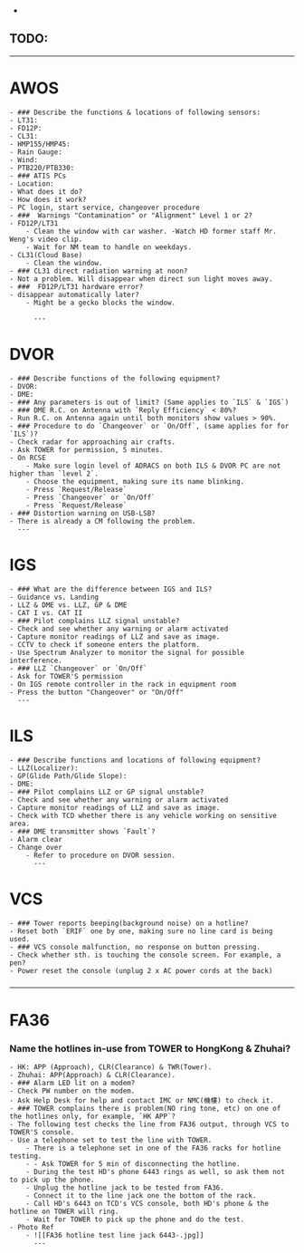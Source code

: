 -
## TODO:
- ---
# AWOS
	- ### Describe the functions & locations of following sensors:
	- LT31:
	- FD12P:
	- CL31:
	- HMP155/HMP45:
	- Rain Gauge:
	- Wind:
	- PTB220/PTB330:
	- ### ATIS PCs
	- Location:
	- What does it do?
	- How does it work?
	- PC login, start service, changeover procedure
	- ###  Warnings "Contamination" or "Alignment" Level 1 or 2?
	- FD12P/LT31
		- Clean the window with car washer. -Watch HD former staff Mr. Weng's video clip.
		- Wait for NM team to handle on weekdays.
	- CL31(Cloud Base)
		- Clean the window.
	- ### CL31 direct radiation warning at noon?
	- Not a problem. Will disappear when direct sun light moves away.
	- ###  FD12P/LT31 hardware error?
	- disappear automatically later?
		- Might be a gecko blocks the window.
		  
		  ---
# DVOR
	- ### Describe functions of the following equipment?
	- DVOR:
	- DME:
	- ### Any parameters is out of limit? (Same applies to `ILS` & `IGS`)
	- ### DME R.C. on Antenna with `Reply Efficiency` < 80%?
	- Run R.C. on Antenna again until both monitors show values > 90%.
	- ### Procedure to do `Changeover` or `On/Off`, (same applies for for `ILS`)?
	- Check radar for approaching air crafts.
	- Ask TOWER for permission, 5 minutes.
	- On RCSE
		- Make sure login level of ADRACS on both ILS & DVOR PC are not higher than `level 2`.
		- Choose the equipment, making sure its name blinking.
		- Press `Request/Release`
		- Press `Changeover` or `On/Off`
		- Press `Request/Release`
	- ### Distortion warning on USB-LSB?
	- There is already a CM following the problem.
	  ---
# IGS
	- ### What are the difference between IGS and ILS?
	- Guidance vs. Landing
	- LLZ & DME vs. LLZ, GP & DME
	- CAT I vs. CAT II
	- ### Pilot complains LLZ signal unstable?
	- Check and see whether any warning or alarm activated
	- Capture monitor readings of LLZ and save as image.
	- CCTV to check if someone enters the platform.
	- Use Spectrum Analyzer to monitor the signal for possible interference.
	- ### LLZ `Changeover` or `On/Off`
	- Ask for TOWER'S permission
	- On IGS remote controller in the rack in equipment room
	- Press the button "Changeover" or "On/Off"
	  ---
# ILS
	- ### Describe functions and locations of following equipment?
	- LLZ(Localizer):
	- GP(Glide Path/Glide Slope):
	- DME:
	- ### Pilot complains LLZ or GP signal unstable?
	- Check and see whether any warning or alarm activated
	- Capture monitor readings of LLZ and save as image.
	- Check with TCD whether there is any vehicle working on sensitive area.
	- ### DME transmitter shows `Fault`?
	- Alarm clear
	- Change over
		- Refer to procedure on DVOR session.
		  ---
# VCS
	- ### Tower reports beeping(background noise) on a hotline?
	- Reset both `ERIF` one by one, making sure no line card is being used.
	- ### VCS console malfunction, no response on button pressing.
	- Check whether sth. is touching the console screen. For example, a pen?
	- Power reset the console (unplug 2 x AC power cords at the back)
### 

---
# FA36
### Name the hotlines  in-use from TOWER to HongKong & Zhuhai?
	- HK: APP (Approach), CLR(Clearance) & TWR(Tower).
	- Zhuhai: APP(Approach) & CLR(Clearance).
	- ### Alarm LED lit on a modem?
	- Check PW number on the modem.
	- Ask Help Desk for help and contact IMC or NMC(機樓) to check it.
	- ### TOWER complains there is problem(NO ring tone, etc) on one of the hotlines only, for example, `HK APP`?
	- The following test checks the line from FA36 output, through VCS to TOWER'S console.
	- Use a telephone set to test the line with TOWER.
		- There is a telephone set in one of the FA36 racks for hotline testing.
		- - Ask TOWER for 5 min of disconnecting the hotline.
		- During the test HD's phone 6443 rings as well, so ask them not to pick up the phone.
		- Unplug the hotline jack to be tested from FA36.
		- Connect it to the line jack one the bottom of the rack.
		- Call HD's 6443 on TCD's VCS console, both HD's phone & the hotline on TOWER will ring.
		- Wait for TOWER to pick up the phone and do the test.
	- Photo Ref
		- ![[FA36 hotline test line jack 6443-.jpg]]
		  ---